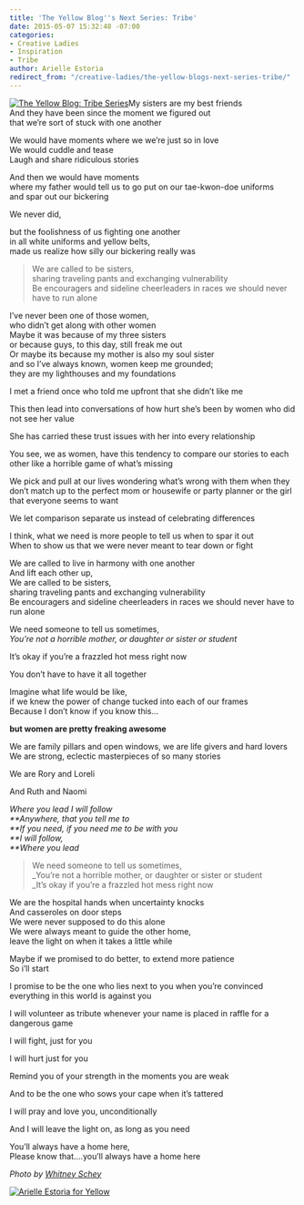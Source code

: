 ```yaml
---
title: 'The Yellow Blog''s Next Series: Tribe'
date: 2015-05-07 15:32:48 -07:00
categories:
- Creative Ladies
- Inspiration
- Tribe
author: Arielle Estoria
redirect_from: "/creative-ladies/the-yellow-blogs-next-series-tribe/"
---
```


[![The Yellow Blog: Tribe Series](https://yellow-blog-images.imgix.net/2015/04/2014-09-03_0042.jpg)](https://yellow-blog-images.imgix.net/2015/04/2014-09-03_0042.jpg)My
sisters are my best friends\
And they have been since the moment we figured out\
that we’re sort of stuck with one another

We would have moments where we we’re just so in love\
We would cuddle and tease\
Laugh and share ridiculous stories

And then we would have moments\
where my father would tell us to go put on our tae-kwon-doe uniforms\
and spar out our bickering

We never did,

but the foolishness of us fighting one another\
in all white uniforms and yellow belts,\
made us realize how silly our bickering really was

> We are called to be sisters,\
> sharing traveling pants and exchanging vulnerability\
> Be encouragers and sideline cheerleaders in races we should never have to run alone

I’ve never been one of those women,\
who didn’t get along with other women\
Maybe it was because of my three sisters\
or because guys, to this day, still freak me out\
Or maybe its because my mother is also my soul sister\
and so I’ve always known, women keep me grounded;\
they are my lighthouses and my foundations

I met a friend once who told me upfront that she didn’t like me

This then lead into conversations of how hurt she’s been by women who did not see her value

She has carried these trust issues with her into every relationship

You see, we as women, have this tendency to compare our stories to each other like a horrible game
of what’s missing

We pick and pull at our lives wondering what’s wrong with them when they don’t match up to the
perfect mom or housewife or party planner or the girl that everyone seems to want

We let comparison separate us instead of celebrating differences

I think, what we need is more people to tell us when to spar it out\
When to show us that we were never meant to tear down or fight

We are called to live in harmony with one another\
And lift each other up,\
We are called to be sisters,\
sharing traveling pants and exchanging vulnerability\
Be encouragers and sideline cheerleaders in races we should never have to run alone

We need someone to tell us sometimes,\
_You’re not a horrible mother, or daughter or sister or student_

It’s okay if you’re a frazzled hot mess right now

You don’t have to have it all together

Imagine what life would be like,\
if we knew the power of change tucked into each of our frames\
Because I don’t know if you know this…

**but women are pretty freaking awesome**

We are family pillars and open windows, we are life givers and hard lovers\
We are strong, eclectic masterpieces of so many stories

We are Rory and Loreli

And Ruth and Naomi

_Where you lead I will follow\
**Anywhere, that you tell me to\
**If you need, if you need me to be with you\
**I will follow,\
**Where you lead_

> We need someone to tell us sometimes,\
> _You’re not a horrible mother, or daughter or sister or student\
> _It’s okay if you’re a frazzled hot mess right now

We are the hospital hands when uncertainty knocks\
And casseroles on door steps\
We were never supposed to do this alone\
We were always meant to guide the other home,\
leave the light on when it takes a little while

Maybe if we promised to do better, to extend more patience\
So i’ll start

I promise to be the one who lies next to you when you’re convinced everything in this world is
against you

I will volunteer as tribute whenever your name is placed in raffle for a dangerous game

I will fight, just for you

I will hurt just for you

Remind you of your strength in the moments you are weak

And to be the one who sows your cape when it’s tattered

I will pray and love you, unconditionally

And I will leave the light on, as long as you need

You’ll always have a home here,\
Please know that….you’ll always have a home here

_Photo by [Whitney Schey](http://whitneydarling.com/)_

[![Arielle Estoria for Yellow](https://yellow-blog-images.imgix.net/2015/02/aestoria.jpg)](http://chroniclesofalioness.com/)
